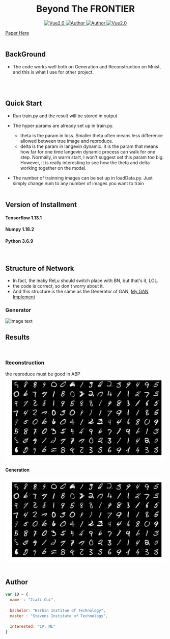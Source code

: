 

<h1 align="center">Beyond The FRONTIER</h1>

<p align="center">
    <a href="https://www.tensorflow.org/">
        <img src="https://img.shields.io/badge/Tensorflow-1.13-green" alt="Vue2.0">
    </a>
    <a href="https://github.com/CuiJiali-CV/">
        <img src="https://img.shields.io/badge/Author-JialiCui-blueviolet" alt="Author">
    </a>
    <a href="https://github.com/CuiJiali-CV/">
        <img src="https://img.shields.io/badge/Email-cuijiali961224@gmail.com-blueviolet" alt="Author">
    </a>
    <a href="https://www.stevens.edu/">
        <img src="https://img.shields.io/badge/College-SIT-green" alt="Vue2.0">
    </a>
</p>

[Paper Here](https://arxiv.org/pdf/1606.08571.pdf)
<br /><br />
## BackGround

* The code works well both on Generation and Reconstruction on Mnist, and this is what I use for other project.

<br /><br />
## Quick Start

* Run train.py and the result will be stored in output
* The hyper params are already set up in train.py. 
    * theta is the param in loss. Smaller theta often means less difference allowed between true image and reproduce.<br />
    * delta is the param in langevin dynamic. it is the param that means how far for one time langevin dynamic process can walk for one step. Normally, in warm start, I won't suggest set this param too big. However, it is really interesting to see how the theta and delta working together on the model.<br />
    
* The number of trainning images can be set up in loadData.py. Just simply change num to any number of images you want to train
<br /><br />
## Version of Installment
#### Tensorflow 1.13.1
#### Numpy 1.18.2
#### Python 3.6.9  
<br />

## Structure of Network  
* In fact, the leaky ReLu should switch place with BN, but that's it, LOL.
* the code is correct, so don't worry about it.
* And this structure is the same as the Generator of GAN, [My GAN Implement](https://github.com/CuiJiali-CV/GAN)

### Generator
 ![Image text](https://github.com/CuiJiali-CV/cGAN/raw/master/Generator.png)

## Results
<br />

### Reconstruction

   the reproduce must be good in ABP<br />
 ![Image text](https://github.com/CuiJiali-CV/ABP/raw/master/Reconstruction.png)

#### Generation
 ![Image text](https://github.com/CuiJiali-CV/ABP/raw/master/Reconstruction.png)
<br /><br />
## Author

```javascript
var iD = {
  name  : "Jiali Cui",
  
  bachelor: "Harbin Institue of Technology",
  master : "Stevens Institute of Technology",
  
  Interested: "CV, ML"
}
```
